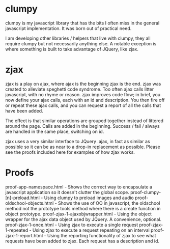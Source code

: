 clumpy
======

clumpy is my javascript library that has the bits I often miss in the general javascript implementation. It was born out of practical need.

I am developing other libraries / helpers that live with clumpy, they all require clumpy but not necessarily anything else. A notable exception is where something is built to take advantage of JQuery, like zjax.


zjax
====

zjax is a play on ajax, where ajax is the beginning zjax is the end. zjax was created to alleviate speghetti code syndrome. Too often ajax calls litter javascript, with no rhyme or reason. zjax improves code flow; in brief, you now define your ajax calls, each with an id and description. You then fire off or repeat these ajax calls, and you can request a report of all the calls that have been added.

The effect is that similar operations are grouped together instead of littered around the page. Calls are added in the beginning. Success / fail / always are handled in the same place, switching on id.

zjax uses a very similar interface to JQuery .ajax, in fact as similar as possible so it can be as near to a drop-in replacement as possible. Please see the proofs included here for examples of how zjax works.


Proofs
======

proof-app-namespace.html - Shows the correct way to encapsulate a javascript application so it doesn't clutter the global scope.
proof-clumpy-[n]-preload.html - Using clumpy to preload images and audio
proof-oldschool-objects.html - Shows the use of OO in javascript, the oldschool method not the prototype tools method where there is a create function in object prototype.
proof-zjax-1-ajaxobjwrapper.html - Using the object wrapper for the ajax data object used by JQuery. A convenience, optional.
proof-zjax-1-once.html - Using zjax to execute a single request
proof-zjax-1-repeated - Using zjax to execute a request repeating on an interval
proof-zjax-1-report.html - Using the reporting functionality of zjax to see what requests have been added to zjax. Each request has a description and id.

